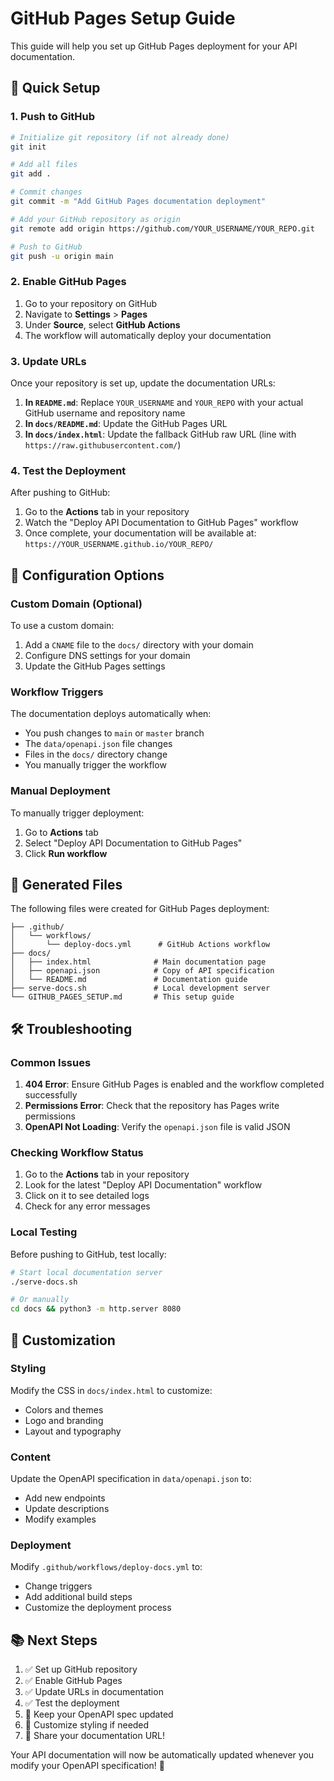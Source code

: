 # GitHub Pages Setup Guide

This guide will help you set up GitHub Pages deployment for your API documentation.

## 🚀 Quick Setup

### 1. Push to GitHub

```bash
# Initialize git repository (if not already done)
git init

# Add all files
git add .

# Commit changes
git commit -m "Add GitHub Pages documentation deployment"

# Add your GitHub repository as origin
git remote add origin https://github.com/YOUR_USERNAME/YOUR_REPO.git

# Push to GitHub
git push -u origin main
```

### 2. Enable GitHub Pages

1. Go to your repository on GitHub
2. Navigate to **Settings** > **Pages**
3. Under **Source**, select **GitHub Actions**
4. The workflow will automatically deploy your documentation

### 3. Update URLs

Once your repository is set up, update the documentation URLs:

1. **In `README.md`**: Replace `YOUR_USERNAME` and `YOUR_REPO` with your actual GitHub username and repository name
2. **In `docs/README.md`**: Update the GitHub Pages URL
3. **In `docs/index.html`**: Update the fallback GitHub raw URL (line with `https://raw.githubusercontent.com/`)

### 4. Test the Deployment

After pushing to GitHub:

1. Go to the **Actions** tab in your repository
2. Watch the "Deploy API Documentation to GitHub Pages" workflow
3. Once complete, your documentation will be available at: `https://YOUR_USERNAME.github.io/YOUR_REPO/`

## 🔧 Configuration Options

### Custom Domain (Optional)

To use a custom domain:

1. Add a `CNAME` file to the `docs/` directory with your domain
2. Configure DNS settings for your domain
3. Update the GitHub Pages settings

### Workflow Triggers

The documentation deploys automatically when:

- You push changes to `main` or `master` branch
- The `data/openapi.json` file changes
- Files in the `docs/` directory change
- You manually trigger the workflow

### Manual Deployment

To manually trigger deployment:

1. Go to **Actions** tab
2. Select "Deploy API Documentation to GitHub Pages"
3. Click **Run workflow**

## 📁 Generated Files

The following files were created for GitHub Pages deployment:

```
├── .github/
│   └── workflows/
│       └── deploy-docs.yml      # GitHub Actions workflow
├── docs/
│   ├── index.html              # Main documentation page
│   ├── openapi.json            # Copy of API specification
│   └── README.md               # Documentation guide
├── serve-docs.sh               # Local development server
└── GITHUB_PAGES_SETUP.md       # This setup guide
```

## 🛠️ Troubleshooting

### Common Issues

1. **404 Error**: Ensure GitHub Pages is enabled and the workflow completed successfully
2. **Permissions Error**: Check that the repository has Pages write permissions
3. **OpenAPI Not Loading**: Verify the `openapi.json` file is valid JSON

### Checking Workflow Status

1. Go to the **Actions** tab in your repository
2. Look for the latest "Deploy API Documentation" workflow
3. Click on it to see detailed logs
4. Check for any error messages

### Local Testing

Before pushing to GitHub, test locally:

```bash
# Start local documentation server
./serve-docs.sh

# Or manually
cd docs && python3 -m http.server 8080
```

## 🎨 Customization

### Styling

Modify the CSS in `docs/index.html` to customize:

- Colors and themes
- Logo and branding
- Layout and typography

### Content

Update the OpenAPI specification in `data/openapi.json` to:

- Add new endpoints
- Update descriptions
- Modify examples

### Deployment

Modify `.github/workflows/deploy-docs.yml` to:

- Change triggers
- Add additional build steps
- Customize the deployment process

## 📚 Next Steps

1. ✅ Set up GitHub repository
2. ✅ Enable GitHub Pages
3. ✅ Update URLs in documentation
4. ✅ Test the deployment
5. 🔄 Keep your OpenAPI spec updated
6. 🎨 Customize styling if needed
7. 📢 Share your documentation URL!

Your API documentation will now be automatically updated whenever you modify your OpenAPI specification! 🎉
